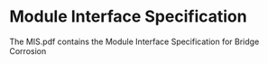 # Module Interface Specification #

The MIS.pdf contains the Module Interface Specification for Bridge Corrosion